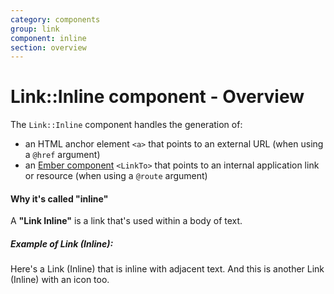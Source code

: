 ```yaml
---
category: components
group: link
component: inline
section: overview
---
```


# Link::Inline component - Overview

The `Link::Inline` component handles the generation of:

*   an HTML anchor element `<a>` that points to an external URL (when using a `@href` argument)
*   an [Ember component](https://guides.emberjs.com/release/routing/linking-between-routes/#toc_the-linkto--component) `<LinkTo>` that points to an internal application link or resource (when using a `@route` argument)

#### Why it's called "inline"

A **"Link Inline"** is a link that's used within a body of text.

##### Example of Link (Inline):

Here's a Link (Inline) that is inline with adjacent text. And this is another Link (Inline) with an icon too.